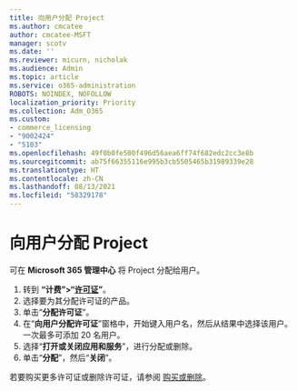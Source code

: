 ```yaml
---
title: 向用户分配 Project
ms.author: cmcatee
author: cmcatee-MSFT
manager: scotv
ms.date: ''
ms.reviewer: micurn, nicholak
ms.audience: Admin
ms.topic: article
ms.service: o365-administration
ROBOTS: NOINDEX, NOFOLLOW
localization_priority: Priority
ms.collection: Adm_O365
ms.custom:
- commerce_licensing
- "9002424"
- "5103"
ms.openlocfilehash: 49f0b0fe500f496d56aea6ff74f682edc2cc3e8b
ms.sourcegitcommit: ab75f66355116e995b3cb5505465b31989339e28
ms.translationtype: HT
ms.contentlocale: zh-CN
ms.lasthandoff: 08/13/2021
ms.locfileid: "58329178"
---
```

# <a name="assign-project-to-users"></a>向用户分配 Project

可在 **Microsoft 365 管理中心** 将 Project 分配给用户。

1. 转到 **“计费”>“[许可证](https://go.microsoft.com/fwlink/p/?linkid=842264)”**。
2. 选择要为其分配许可证的产品。
3. 单击“**分配许可证**”。
4. 在“**向用户分配许可证**”窗格中，开始键入用户名，然后从结果中选择该用户。 一次最多可添加 20 名用户。
5. 选择“**打开或关闭应用和服务**”，进行分配或删除。
6. 单击“**分配**”，然后“**关闭**”。

若要购买更多许可证或删除许可证，请参阅 [购买或删除](https://docs.microsoft.com/microsoft-365/commerce/licenses/buy-licenses#buy-or-remove-licenses-for-your-business-subscription)。